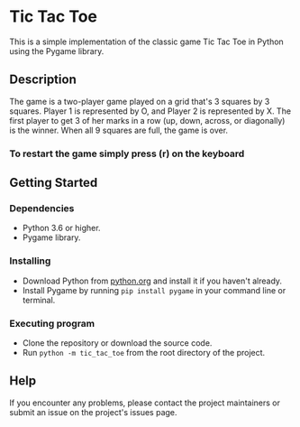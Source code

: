 # Tic Tac Toe

This is a simple implementation of the classic game Tic Tac Toe in Python using the Pygame library.

## Description

The game is a two-player game played on a grid that's 3 squares by 3 squares. Player 1 is represented by O, and Player 2 is represented by X. The first player to get 3 of her marks in a row (up, down, across, or diagonally) is the winner. When all 9 squares are full, the game is over.

### To restart the game simply press (r) on the keyboard

## Getting Started

### Dependencies

- Python 3.6 or higher.
- Pygame library.

### Installing

- Download Python from [python.org](https://www.python.org/downloads/) and install it if you haven't already.
- Install Pygame by running `pip install pygame` in your command line or terminal.

### Executing program

- Clone the repository or download the source code.
- Run `python -m tic_tac_toe` from the root directory of the project.

## Help

If you encounter any problems, please contact the project maintainers or submit an issue on the project's issues page.


